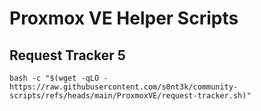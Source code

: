 # Proxmox VE Helper Scripts

## Request Tracker 5

```Copy
bash -c "$(wget -qLO - https://raw.githubusercontent.com/s0nt3k/community-scripts/refs/heads/main/ProxmoxVE/request-tracker.sh)"
```
